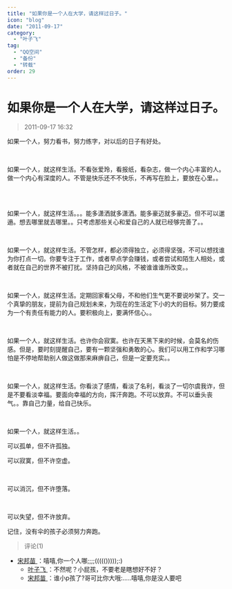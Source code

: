 ```yaml
---
title: "如果你是一个人在大学，请这样过日子。"
icon: "blog"
date: "2011-09-17"
category:
  - "叶子飞"
tag:
  - "QQ空间"
  - "备份"
  - "转载"
order: 29
---
```

# 如果你是一个人在大学，请这样过日子。
> 2011-09-17 16:32


如果一个人，努力看书，努力练字，对以后的日子有好处。­

­

如果一个人，就这样生活。不看张爱玲，看报纸，看杂志，做一个内心丰富的人。做一个内心有深度的人。不管是快乐还不不快乐，不再写在脸上，要放在心里。。 ­

­

如果一个人，就这样生活。。。能多潇洒就多潇洒。能多豪迈就多豪迈。但不可以邋遢。想去哪里就去哪里。。只考虑那些关心和爱自己的人就已经够完善了。。 ­

­

如果一个人，就这样生活。不管怎样，都必须得独立，必须得坚强，不可以想找谁为你打点一切。你要专注于工作，或者早点学会赚钱，或者尝试和陌生人相处，或者就在自己的世界不被打扰。坚持自己的风格，不被谁谁谁所改变。。 ­

­

如果一个人，就这样生活。定期回家看父母，不和他们生气更不要说吵架了。交一个真挚的朋友，提前为自己规划未来，为现在的生活定下小的大的目标。努力要成为一个有责任有能力的人。要积极向上，要满怀信心。。 ­

­

如果一个人，就这样生活。也许你会寂寞。也许在天黑下来的时候，会莫名的伤感。但是，要时刻提醒自己，要有一颗坚强和勇敢的心。我们可以用工作和学习哪怕是不停地帮助别人做这做那来麻痹自己，但是一定要充实。。 ­

­

如果一个人，就这样生活。你看淡了感情，看淡了名利，看淡了一切尔虞我诈，但是不要看淡幸福。要面向幸福的方向，挥汗奔跑。不可以放弃。不可以垂头丧气。。靠自己力量，给自己快乐。 ­

­

如果一个人，就这样生活。。 ­

可以孤单，但不许孤独。 ­

可以寂寞，但不许空虚。 ­

­

可以消沉，但不许堕落。 ­

­

可以失望，但不许放弃。 ­

记住，没有伞的孩子必须努力奔跑。­
> 评论(1)


* [宋邦苗 ](https://user.qzone.qq.com/570788740)：嘻嘻,你一个人哪;;;;((((()))));:) 
	* [叶子飞 ](https://user.qzone.qq.com/2542864301)：不然呢？小屁孩，不要老是瞎想好不好？ 
	* [宋邦苗 ](https://user.qzone.qq.com/570788740)：谁小p孩了?哥可比你大哦:.....嘻嘻,你是没人要吧 
